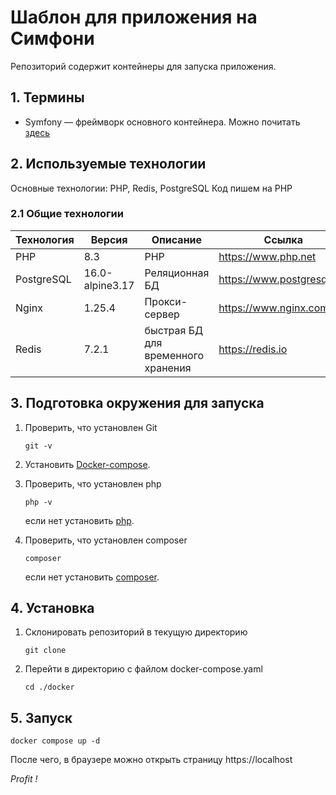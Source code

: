 # Шаблон для приложения на Симфони

Репозиторий содержит контейнеры для запуска приложения.


## 1. Термины

- Symfony — фреймворк основного контейнера. Можно почитать [здесь](https://symfony.com/doc/current/index.html)


## 2. Используемые технологии

Основные технологии: PHP, Redis, PostgreSQL
Код пишем на PHP

### 2.1 Общие технологии

| Технология | Версия          | Описание                           | Ссылка                     |
|------------|-----------------|------------------------------------|----------------------------|
| PHP        | 8.3             | PHP                                | https://www.php.net        |
| PostgreSQL | 16.0-alpine3.17 | Реляционная БД                     | https://www.postgresql.org |
| Nginx      | 1.25.4          | Прокси-сервер                      | https://www.nginx.com      |
| Redis      | 7.2.1           | быстрая БД для временного хранения | https://redis.io           |



## 3. Подготовка окружения для запуска

1. Проверить, что установлен Git
    ```shell
    git -v
    ```
2. Установить [Docker-compose](https://docs.docker.com/compose/install/linux/#install-the-plugin-manually).
    
3. Проверить, что установлен php 
    ```shell
    php -v
    ```
   если нет установить [php](https://www.php.net/downloads).

4. Проверить, что установлен composer
   ```shell
   composer
   ```
   если нет установить [composer](https://getcomposer.org/download/).


## 4. Установка
1. Склонировать репозиторий в текущую директорию
    ```shell
    git clone 
    ```
2. Перейти в директорию с файлом docker-compose.yaml
    ```shell
    cd ./docker
    ```

## 5. Запуск 
   ```shell
   docker compose up -d
   ```

После чего, в браузере можно открыть страницу https://localhost

*Profit !*